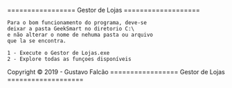 =================	Gestor de Lojas      ===================
	
	Para o bom funcionamento do programa, deve-se
	deixar a pasta GeekSmart no diretorio C:\
	e não alterar o nome de nehuma pasta ou arquivo
	que la se encontra.

	1 - Execute o Gestor de Lojas.exe
	2 - Explore todas as funçoes disponíveis
	


Copyright © 2019 - Gustavo Falcão
=================	Gestor de Lojas      ===================
